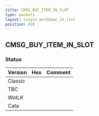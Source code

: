 ```yaml
---
title: CMSG_BUY_ITEM_IN_SLOT
type: packets
layout: single_markdown_in_list
position: 420
---
```


## CMSG_BUY_ITEM_IN_SLOT

### Status

Version | Hex | Comment
---------- | ---------- | ---------- 
Classic |  |  
TBC |  |  
WotLK |  |  
Cata |  |  
